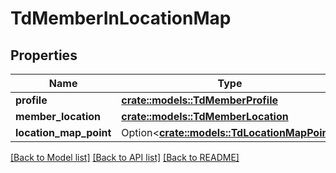 # TdMemberInLocationMap

## Properties

Name | Type | Description | Notes
------------ | ------------- | ------------- | -------------
**profile** | [**crate::models::TdMemberProfile**](TD_MemberProfile.md) |  | 
**member_location** | [**crate::models::TdMemberLocation**](TD_MemberLocation.md) |  | 
**location_map_point** | Option<[**crate::models::TdLocationMapPoint**](TD_LocationMapPoint.md)> |  | [optional]

[[Back to Model list]](../README.md#documentation-for-models) [[Back to API list]](../README.md#documentation-for-api-endpoints) [[Back to README]](../README.md)


